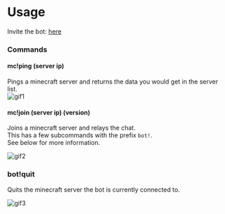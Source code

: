 # Usage

Invite the bot: [here](https://discord.com/api/oauth2/authorize?client_id=678231623287701514&permissions=8&redirect_uri=https%3A%2F%2Fsite.dada513.eu&response_type=code&scope=identify%20bot)

### Commands

#### mc!ping (server ip)

Pings a minecraft server and returns the data you would get in the server list.  
![gif1](https://i.gyazo.com/dcdb522c7dc9099ea6a99e3a7c0e0944.gif)

#### mc!join (server ip) (version)

Joins a minecraft server and relays the chat.  
This has a few subcommands with the prefix `bot!`.  
See below for more information.

![gif2](https://i.gyazo.com/b4528128f8293ea1fa92df9f5de81bb7.gif)

### bot!quit

Quits the minecraft server the bot is currently connected to.

![gif3](https://i.gyazo.com/9dafc9c479838a01dd3a6545418d33e2.gif)
